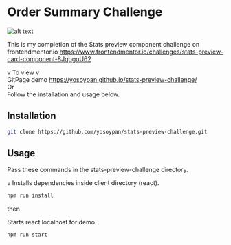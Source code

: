 # Order Summary Challenge

![alt text](https://i.gyazo.com/716070461e6d375a2ffffd20dc66217c.png)

This is my completion of the Stats preview component challenge on frontendmentor.io
https://www.frontendmentor.io/challenges/stats-preview-card-component-8JqbgoU62

v To view v <br />
GitPage demo https://yosoypan.github.io/stats-preview-challenge/ <br />
Or <br />
Follow the installation and usage below.

## Installation

```bash
git clone https://github.com/yosoypan/stats-preview-challenge.git
```

## Usage

Pass these commands in the stats-preview-challenge directory.

v Installs dependencies inside client directory (react).
```bash
npm run install
```

then 

Starts react localhost for demo.
```bash
npm run start
```
